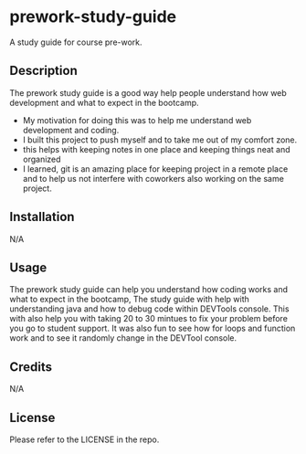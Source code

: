 # prework-study-guide
A study guide for course pre-work.

## Description
The prework study guide is a good way help people understand how web development and what to expect in the bootcamp.


- My motivation for doing this was to help me understand web development and coding.
- I built this project to push myself and to take me out of my comfort zone.
- this helps with keeping notes in one place and keeping things neat and organized
- I learned, git is an amazing place for keeping project in a remote place and to help us not interfere with coworkers also working on the same project. 


## Installation

N/A

## Usage

The prework study guide can help you understand how coding works and what to expect in the bootcamp,
The study guide with help with understanding java and how to debug code within DEVTools console. 
This with also help you with taking 20 to 30 mintues to fix your problem before you go to student support.
It was also fun to see how for loops and function work and to see it randomly change in the DEVTool console.

## Credits

N/A

## License

Please refer to the LICENSE in the repo.

